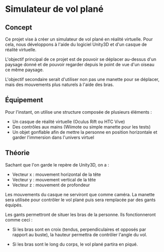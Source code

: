 # Simulateur de vol plané

## Concept

Ce projet vise à créer un simulateur de vol plané en réalité virtuelle.
Pour cela, nous développons à l'aide du logiciel Unity3D et d'un casque de réalité virtuelle.

L'objectif principal de ce projet est de pouvoir se déplacer au-dessus d'un paysage donné et de pouvoir regarder depuis le point de vue d'un oiseau ce même paysage.

L'objectif secondaire serait d'utiliser non pas une manette pour se déplacer, mais des mouvements plus naturels à l'aide des bras.

## Équipement

Pour l'instant, on utilise une structure composée de plusieurs éléments :
 - Un casque de réalité virtuelle (Oculus Rift ou HTC Vive)
 - Des contrôles aux mains (Wiimote ou simple manette pour les tests)
 - Un objet gonflable afin de mettre la personne en position horizontale et garder l'immersion dans l'univers virtuel

## Théorie

Sachant que l'on garde le repère de Unity3D, on a :
 - Vecteur x : mouvement horizontal de la tête
 - Vecteur y : mouvement vertical de la tête
 - Vecteur z : mouvement de profondeur

Les mouvements du casque ne serviront que comme caméra. La manette sera utilisée pour contrôler le vol plané puis sera remplacée par des gants équipés.

Les gants permettront de situer les bras de la personne. Ils fonctionneront comme ceci :

 - Si les bras sont en croix (tendus, perpendiculaires et opposés par rapport au buste), la hauteur permettra de contrôler l'angle du vol.

 - Si les bras sont le long du corps, le vol plané partira en piqué.
